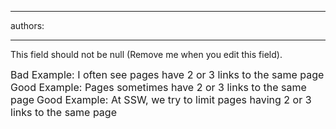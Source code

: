 

---
authors:

---




<span class='intro'> This field should not be null (Remove me when you edit this field). </span>


  <font class="ms-rteCustom-FigureBad" size="+0">Bad Example&#58; I often see pages have 2 or 3 links to the same page<br>
</font>
  <font class="ms-rteCustom-FigureGood" size="+0">Good&#160;Example&#58; Pages sometimes have 2 or 3 links to the same page</font> <font class="ms-rteCustom-FigureGood" size="+0">Good&#160;Example&#58; At SSW, we try to limit pages having 2 or 3 links to the same page</font> 



